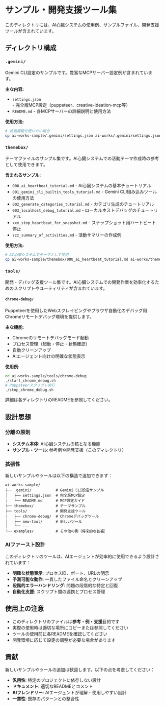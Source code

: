 # サンプル・開発支援ツール集

このディレクトリには、AI心臓システムの使用例、サンプルファイル、開発支援ツールが含まれています。

## ディレクトリ構成

### `.gemini/`
Gemini CLI設定のサンプルです。豊富なMCPサーバー設定例が含まれています。

**主な内容:**
- `settings.json` - 完全版MCP設定（puppeteer、creative-ideation-mcp等）
- `README.md` - 各MCPサーバーの詳細説明と使用方法

**使用方法:**
```bash
# 拡張機能を使いたい場合
cp ai-works-sample/.gemini/settings.json ai-works/.gemini/settings.json
```

### `themebox/`
テーマファイルのサンプル集です。AI心臓システムでの活動テーマ作成時の参考として使用できます。

**含まれるサンプル:**
- `000_ai_heartbeat_tutorial.md` - AI心臓システムの基本チュートリアル
- `001_gemini_cli_builtin_tools_tutorial.md` - Gemini CLI組み込みツールの使用方法
- `002_generate_categories_tutorial.md` - カテゴリ生成のチュートリアル
- `003_localhost_debug_tutorial.md` - ローカルホストデバッグのチュートリアル
- `xxx_stop_heartbeat_for_snapshot.md` - スナップショット用ハートビート停止
- `zzz_summary_of_activities.md` - 活動サマリーの作成例

**使用方法:**
```bash
# AI心臓システムでテーマとして使用
cp ai-works-sample/themebox/000_ai_heartbeat_tutorial.md ai-works/themebox/
```

### `tools/`
開発・デバッグ支援ツール集です。AI心臓システムでの開発作業を効率化するためのスクリプトやユーティリティが含まれています。

#### `chrome-debug/`
Puppeteerを使用したWebスクレイピングやブラウザ自動化のデバッグ用Chromeリモートデバッグ環境を提供します。

**主な機能:**
- Chromeのリモートデバッグモード起動
- プロセス管理（起動・停止・状態確認）
- 自動クリーンアップ
- AIエージェント向けの明確な状態表示

**使用例:**
```bash
cd ai-works-sample/tools/chrome-debug
./start_chrome_debug.sh
# Puppeteerスクリプト実行
./stop_chrome_debug.sh
```

詳細は各ディレクトリのREADMEを参照してください。

## 設計思想

### 分離の原則
- **システム本体**: AI心臓システムの核となる機能
- **サンプル・ツール**: 参考例や開発支援（このディレクトリ）

### 拡張性
新しいサンプルやツールは以下の構造で追加できます：

```
ai-works-sample/
├── .gemini/           # Gemini CLI設定サンプル
│   ├── settings.json  # 完全版MCP設定
│   └── README.md      # MCP設定ガイド
├── themebox/          # テーマサンプル
├── tools/             # 開発支援ツール
│   ├── chrome-debug/  # Chromeデバッグツール
│   ├── new-tool/      # 新しいツール
│   └── ...
└── examples/          # その他の例（将来的な拡張）
```

### AIファースト設計
このディレクトリのツールは、AIエージェントが効率的に使用できるよう設計されています：

- **明確な状態表示**: プロセスID、ポート、URLの明示
- **予測可能な動作**: 一貫したファイル命名とクリーンアップ
- **段階的エラーハンドリング**: 問題の段階的な特定と回復
- **自動化支援**: スクリプト間の連携とプロセス管理

## 使用上の注意

- このディレクトリのファイルは**参考・例・支援**目的です
- 実際の使用時は適切な場所にコピーまたは参照してください
- ツールの使用前に各READMEを確認してください
- 開発環境に応じて設定の調整が必要な場合があります

## 貢献

新しいサンプルやツールの追加は歓迎します。以下の点を考慮してください：

- **汎用性**: 特定のプロジェクトに依存しない設計
- **ドキュメント**: 適切なREADMEとコメント
- **AIフレンドリー**: AIエージェントが理解・使用しやすい設計
- **一貫性**: 既存のパターンとの整合性